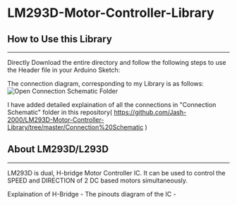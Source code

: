 # LM293D-Motor-Controller-Library 
## How to Use this Library
--------------------------
Directly Download the entire directory and follow the following steps to use the Header file in your Arduino Sketch:


The connection diagram, corresponding to my Library is as follows: 
![Open Connection Schematic Folder](https://github.com/Jash-2000/LM293D-Motor-Controller-Library/blob/master/Connection%20Schematic/Schematic.JPG)

I have added detailed explaination of all the connections in "Connection Schematic" folder in this repository( https://github.com/Jash-2000/LM293D-Motor-Controller-Library/tree/master/Connection%20Schematic ) 

## About LM293D/L293D 
---------------------
LM293D is dual, H-bridge Motor Controller IC. 
It can be used to control the SPEED and DIRECTION of 2 DC based motors simultaneously.

Explaination of H-Bridge - 
The pinouts diagram of the IC -  

